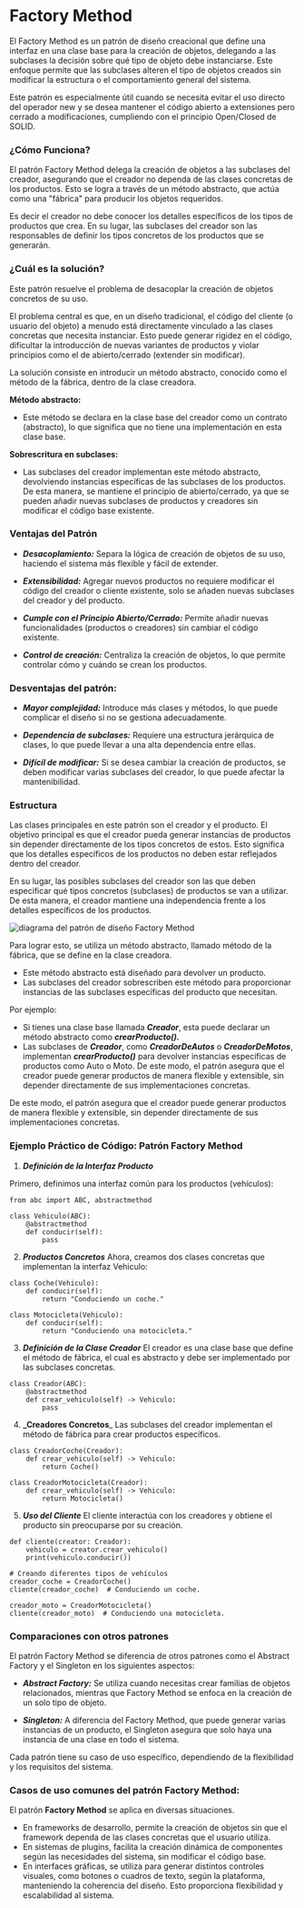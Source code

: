 # Factory Method

El Factory Method es un patrón de diseño creacional que define una interfaz en una clase base para la creación de objetos, delegando a las subclases la decisión sobre qué tipo de objeto debe instanciarse. Este enfoque permite que las subclases alteren el tipo de objetos creados sin modificar la estructura o el comportamiento general del sistema.

Este patrón es especialmente útil cuando se necesita evitar el uso directo del operador new y se desea mantener el código abierto a extensiones pero cerrado a modificaciones, cumpliendo con el principio Open/Closed de SOLID.

### ¿Cómo Funciona?

El patrón Factory Method delega la creación de objetos a las subclases del creador, asegurando que el creador no dependa de las clases concretas de los productos. Esto se logra a través de un método abstracto, que actúa como una "fábrica" para producir los objetos requeridos.

Es decir el creador no debe conocer los detalles específicos de los tipos de productos que crea. En su lugar, las subclases del creador son las responsables de definir los tipos concretos de los productos que se generarán.  

### ¿Cuál es la solución?

Este patrón resuelve el problema de desacoplar la creación de objetos concretos de su uso.

El problema central es que, en un diseño tradicional, el código del cliente (o usuario del objeto) a menudo está directamente vinculado a las clases concretas que necesita instanciar. Esto puede generar rigidez en el código, dificultar la introducción de nuevas variantes de productos y violar principios como el de abierto/cerrado (extender sin modificar).

La solución consiste en introducir un método abstracto, conocido como el método de la fábrica, dentro de la clase creadora.

**Método abstracto:**
* Este método se declara en la clase base del creador como un contrato (abstracto), lo que significa que no tiene una implementación en esta clase base.

**Sobrescritura en subclases:**
* Las subclases del creador implementan este método abstracto, devolviendo instancias específicas de las subclases de los productos. De esta manera, se mantiene el principio de abierto/cerrado, ya que se pueden añadir nuevas subclases de productos y creadores sin modificar el código base existente.

### Ventajas del Patrón

* **_Desacoplamiento:_**
Separa la lógica de creación de objetos de su uso, haciendo el sistema más flexible y fácil de extender.

* **_Extensibilidad:_**
Agregar nuevos productos no requiere modificar el código del creador o cliente existente, solo se añaden nuevas subclases del creador y del producto.

* **_Cumple con el Principio Abierto/Cerrado:_**
Permite añadir nuevas funcionalidades (productos o creadores) sin cambiar el código existente.

* **_Control de creación:_**
Centraliza la creación de objetos, lo que permite controlar cómo y cuándo se crean los productos.

### Desventajas del patrón:

* **_Mayor complejidad:_** Introduce más clases y métodos, lo que puede complicar el diseño si no se gestiona adecuadamente.

* **_Dependencia de subclases:_** Requiere una estructura jerárquica de clases, lo que puede llevar a una alta dependencia entre ellas.

* **_Difícil de modificar:_** Si se desea cambiar la creación de productos, se deben modificar varias subclases del creador, lo que puede afectar la mantenibilidad.

### Estructura

Las clases principales en este patrón son el creador y el producto. El objetivo principal es que el creador pueda generar instancias de productos sin depender directamente de los tipos concretos de estos. Esto significa que los detalles específicos de los productos no deben estar reflejados dentro del creador.

En su lugar, las posibles subclases del creador son las que deben especificar qué tipos concretos (subclases) de productos se van a utilizar. De esta manera, el creador mantiene una independencia frente a los detalles específicos de los productos.

![diagrama del patrón de diseño Factory Method](https://upload.wikimedia.org/wikipedia/commons/7/73/Factory_Method.png)

Para lograr esto, se utiliza un método abstracto, llamado método de la fábrica, que se define en la clase creadora.
* Este método abstracto está diseñado para devolver un producto.
* Las subclases del creador sobrescriben este método para proporcionar instancias de las subclases específicas del producto que necesitan.

Por ejemplo:

* Si tienes una clase base llamada **_Creador_**, esta puede declarar un método abstracto como **_crearProducto()._**
* Las subclases de **_Creador_**, como **_CreadorDeAutos_** o **_CreadorDeMotos_**, implementan **_crearProducto()_** para devolver instancias específicas de productos como Auto o Moto.
De este modo, el patrón asegura que el creador puede generar productos de manera flexible y extensible, sin depender directamente de sus implementaciones concretas.

De este modo, el patrón asegura que el creador puede generar productos de manera flexible y extensible, sin depender directamente de sus implementaciones concretas.

### Ejemplo Práctico de Código: Patrón Factory Method

1. **_Definición de la Interfaz Producto_**

Primero, definimos una interfaz común para los productos (vehículos):

```
from abc import ABC, abstractmethod

class Vehiculo(ABC):
    @abstractmethod
    def conducir(self):
        pass
```
2. **_Productos Concretos_**
Ahora, creamos dos clases concretas que implementan la interfaz Vehiculo:

```
class Coche(Vehiculo):
    def conducir(self):
        return "Conduciendo un coche."

class Motocicleta(Vehiculo):
    def conducir(self):
        return "Conduciendo una motocicleta."

```
3. **_Definición de la Clase Creador_**
El creador es una clase base que define el método de fábrica, el cual es abstracto y debe ser implementado por las subclases concretas.

```
class Creador(ABC):
    @abstractmethod
    def crear_vehiculo(self) -> Vehiculo:
        pass

```
4. **_Creadores Concretos**_
Las subclases del creador implementan el método de fábrica para crear productos específicos.

```
class CreadorCoche(Creador):
    def crear_vehiculo(self) -> Vehiculo:
        return Coche()

class CreadorMotocicleta(Creador):
    def crear_vehiculo(self) -> Vehiculo:
        return Motocicleta()

```

5. **_Uso del Cliente_**
El cliente interactúa con los creadores y obtiene el producto sin preocuparse por su creación.
```
def cliente(creator: Creador):
    vehiculo = creator.crear_vehiculo()
    print(vehiculo.conducir())

# Creando diferentes tipos de vehículos
creador_coche = CreadorCoche()
cliente(creador_coche)  # Conduciendo un coche.

creador_moto = CreadorMotocicleta()
cliente(creador_moto)  # Conduciendo una motocicleta.

```
### Comparaciones con otros patrones

El patrón Factory Method se diferencia de otros patrones como el Abstract Factory y el Singleton en los siguientes aspectos:

* **_Abstract Factory:_** Se utiliza cuando necesitas crear familias de objetos relacionados, mientras que Factory Method se enfoca en la creación de un solo tipo de objeto.

* **_Singleton:_** A diferencia del Factory Method, que puede generar varias instancias de un producto, el Singleton asegura que solo haya una instancia de una clase en todo el sistema.

Cada patrón tiene su caso de uso específico, dependiendo de la flexibilidad y los requisitos del sistema.

### Casos de uso comunes del patrón Factory Method:

El patrón **Factory Method** se aplica en diversas situaciones. 
* En frameworks de desarrollo, permite la creación de objetos sin que el framework dependa de las clases concretas que el usuario utiliza. 
* En sistemas de plugins, facilita la creación dinámica de componentes según las necesidades del sistema, sin modificar el código base. 
* En interfaces gráficas, se utiliza para generar distintos controles visuales, como botones o cuadros de texto, según la plataforma, manteniendo la coherencia del diseño. Esto proporciona flexibilidad y escalabilidad al sistema.
